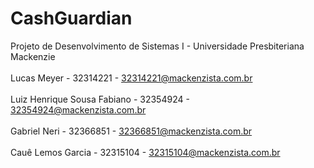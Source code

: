 # CashGuardian
Projeto de Desenvolvimento de Sistemas I - Universidade Presbiteriana Mackenzie
<br>
<br>
Lucas Meyer - 32314221 - 32314221@mackenzista.com.br
<br>
<br>
Luiz Henrique Sousa Fabiano - 32354924 - 32354924@mackenzista.com.br
<br>
<br>
Gabriel Neri - 32366851 - 32366851@mackenzista.com.br
<br>
<br>
Cauê Lemos Garcia - 32315104 - 32315104@mackenzista.com.br
